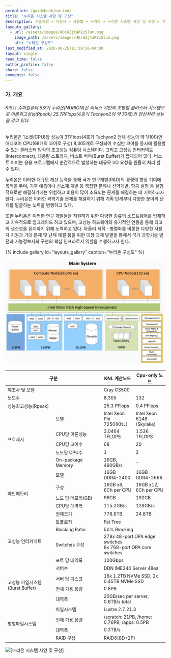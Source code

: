 ```yaml
---
permalink: /guidebook/nurion/
title: "누리온 시스템 사양 및 구성"
description: 기술지원 > 지침서 > 사용법 > 누리온 > 누리온 시스템 사양 및 구성 > 가. 개요
layouts_gallery:
  - url: /assets/images/46cGZjtaR1zSlum.png
    image_path: /assets/images/46cGZjtaR1zSlum.png
    alt: "누리온 구성도"
last_modified_at: 2020-06-25T11:59:26-04:00
layout: single
read_time: false
author_profile: false
share: false
comments: false
---
```


### 가. 개요

###### KISTI 슈퍼컴퓨터 5호기 누리온(NURION)은 리눅스 기반의 초병렬 클러스터 시스템으로 이론최고성능(Rpeak) 25.7PFlops(4호기 Tachyon2의 약 70배)의 연산처리 성능을 갖고 있다.  

누리온은 1소켓(CPU)당 성능이 3TFlops(4호기 Tachyon2 전체 성능의 약 1/100)인 매니코어 CPU(68개의 코어로 구성) 8,305개로 구성되어 수십만 코어를 동시에 활용할 수 있는 클러스터 방식의 초고성능 컴퓨팅 시스템이다. 그리고 고성능 인터커넥트(Interconnect), 대용량 스토리지, 버스트 버퍼(Burst Buffer)가 탑재되어 있다. 버스트 버퍼는 응용 프로그램에서 순간적으로 발생하는 대규모 I/O 요청을 원활히 처리 할 수 있다.

누리온은 이러한 대규모 계산 능력을 통해 국가 연구개발(R\&D)의 경쟁력 향상 기여에 목적을 두며, 기후 예측이나 신소재 개발 등 복잡한 문제나 신약개발, 항공 실험 등 실험적으로만 해결하기에는 위험하고 비용이 많이 소요되는 문제를 해결하는 데 기여하고자 한다. 누리온은 이러한 과학기술 문제를 해결하기 위해 기획 단계부터 다양한 분야의 난제를 발굴하는 노력을 병행하고 있다.

또한 누리온은 이러한 연구 개발들을 지원하기 위한 다양한 종류의 소프트웨어를 탑재하고 지속적으로 업그레이드 하고 있으며, 고성능 하드웨어와 유기적인 연동을 통해 최고의 생산성을 유지하기 위해 노력하고 있다. 아울러 최적ㆍ병렬화를 비롯한 다양한 사용자 지원과 거대 문제 및 난제 해결 등을 위한 대형 과제 발굴을 통해서 국가 과학기술 발전과 지능정보사회 구현의 핵심 인프라로서 역할을 수행하고자 한다.

{% include gallery id="layouts_gallery" caption="누리온 구성도" %}

![\[누리온 구성도\]](<46cGZjtaR1zSlum.png>)

<table class="common-table-03 txt-ac" border="0" cellspacing="0" cellpadding="0"><colgroup><col style="width: 30%;"></colgroup><colgroup><col style="width: 30%;"></colgroup><colgroup><col style="width: 20%;"></colgroup><colgroup><col style="width: 20%;"></colgroup>
<thead>
<tr>
<th style="width: 415px;" colspan="2">구분</th>
<th style="width: 124px;">KNL 계산노드</th>
<th style="width: 124px;">Cpu-only 노드</th>
</tr>
</thead>
<tbody>
<tr>
<td style="width: 415px;" colspan="2">제조사 및 모델</td>
<td style="width: 269px;" colspan="2">Cray CS500</td>
</tr>
<tr>
<td style="width: 415px;" colspan="2">노드수</td>
<td style="width: 124px;">8,305</td>
<td style="width: 124px;">132</td>
</tr>
<tr>
<td style="width: 415px;" colspan="2">성능최고성능(Rpeak)</td>
<td style="width: 124px;">25.3 PFlops</td>
<td style="width: 124px;">0.4 PFlops</td>
</tr>
<tr>
<td style="width: 197px;" rowspan="5">프로세서</td>
<td style="width: 197px;">모델</td>
<td style="width: 124px;">Intel Xeon Phi 7250(KNL)</td>
<td style="width: 124px;">Intel Xeon 6148 (Skylake)</td>
</tr>
<tr>
<td style="width: 197px;">CPU당 이론성능</td>
<td style="width: 124px;">3.0464 TFLOPS</td>
<td style="width: 124px;">1.536 TFLOPS</td>
</tr>
<tr>
<td style="width: 197px;">CPU당 코어수</td>
<td style="width: 124px;">68</td>
<td style="width: 124px;">20</td>
</tr>
<tr>
<td style="width: 197px;">노드당 CPU수</td>
<td style="width: 124px;">1</td>
<td style="width: 124px;">2</td>
</tr>
<tr>
<td style="width: 197px;">On-package Memory</td>
<td style="width: 124px;">16GB, 490GB/s</td>
<td style="width: 124px;">-</td>
</tr>
<tr>
<td style="width: 197px;" rowspan="5">메인메모리</td>
<td style="width: 197px;">모델</td>
<td style="width: 124px;">16GB DDR4-2400</td>
<td style="width: 124px;">16GB DDR4-2666</td>
</tr>
<tr>
<td style="width: 197px;">구성</td>
<td style="width: 124px;">16GB x6, 6Ch per CPU</td>
<td style="width: 124px;">16GB x12, 6Ch per CPU</td>
</tr>
<tr>
<td style="width: 197px;">노드 당 메모리(GB)</td>
<td style="width: 124px;">96GB</td>
<td style="width: 124px;">192GB</td>
</tr>
<tr>
<td style="width: 197px;">CPU당 대역폭</td>
<td style="width: 124px;">115.2GB/s</td>
<td style="width: 124px;">128GB/s</td>
</tr>
<tr>
<td style="width: 197px;">전체크기</td>
<td style="width: 124px;">778.6TB</td>
<td style="width: 124px;">24.8TB</td>
</tr>
<tr>
<td style="width: 197px;" rowspan="4">고성능 인터커넥트</td>
<td style="width: 197px;">토폴로지</td>
<td style="width: 269px;" colspan="2">Fat Tree</td>
</tr>
<tr>
<td style="width: 197px;">Blocking Ratio</td>
<td style="width: 269px;" colspan="2">50% Blocking</td>
</tr>
<tr>
<td style="width: 197px;">Switches 구성</td>
<td style="width: 269px;" colspan="2">278x 48-port OPA edge switches<br>8x 768-port OPA core switches</td>
</tr>
<tr>
<td style="width: 197px;">포트 당 대역폭</td>
<td style="width: 269px;" colspan="2">100Gbps</td>
</tr>
<tr>
<td style="width: 197px;" rowspan="4">고성능 파일시스템(Burst Buffer)</td>
<td style="width: 197px;">서버수</td>
<td style="width: 269px;" colspan="2">DDN IME240 Server 48ea</td>
</tr>
<tr>
<td style="width: 197px;">서버 당 디스크</td>
<td style="width: 269px;" colspan="2">16x 1.2TB NVMe SSD, 2x 0.45TB NVMe SSD</td>
</tr>
<tr>
<td style="width: 197px;">전체 가용 용량</td>
<td style="width: 269px;" colspan="2">0.8PB</td>
</tr>
<tr>
<td style="width: 197px;">대역폭</td>
<td style="width: 269px;" colspan="2">20GB/sec per server, 0.8TB/s total</td>
</tr>
<tr>
<td style="width: 197px;" rowspan="4">병렬파일시스템</td>
<td style="width: 197px;">파일시스템</td>
<td style="width: 124px;" colspan="2">Lustre 2.7.21.3</td>
</tr>
<tr>
<td style="width: 197px;">전체 가용 용량</td>
<td style="width: 269px;" colspan="2">/scratch: 21PB, /home: 0.76PB, /apps: 0.5PB</td>
</tr>
<tr>
<td style="width: 197px;">대역폭</td>
<td style="width: 269px;" colspan="2">0.3TB/s</td>
</tr>
<tr>
<td style="width: 197px;">RAID 구성</td>
<td style="width: 269px;" colspan="2">RAID6(8D+2P)</td>
</tr>
</tbody>
</table>

![\[누리온 시스템 사양 및 구성\]](<../../../../.gitbook/assets/누리온 시스템 사양 및 구성.png>)
